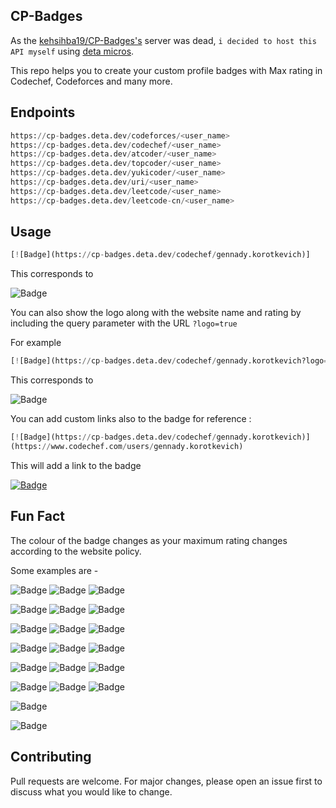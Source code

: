 ## CP-Badges
As the [kehsihba19/CP-Badges's](https://github.com/kehsihba19/CP-Badges) server was dead, `i decided to host this API myself` using [deta micros](https://docs.deta.sh/docs/micros/about). 

This repo helps you to create your custom profile badges with Max rating in Codechef, Codeforces and many more.

## Endpoints

```python
https://cp-badges.deta.dev/codeforces/<user_name>
https://cp-badges.deta.dev/codechef/<user_name>
https://cp-badges.deta.dev/atcoder/<user_name>
https://cp-badges.deta.dev/topcoder/<user_name>
https://cp-badges.deta.dev/yukicoder/<user_name>
https://cp-badges.deta.dev/uri/<user_name>
https://cp-badges.deta.dev/leetcode/<user_name>
https://cp-badges.deta.dev/leetcode-cn/<user_name>
```
## Usage

```python
[![Badge](https://cp-badges.deta.dev/codechef/gennady.korotkevich)]
```

This corresponds to

![Badge](https://cp-badges.deta.dev/codechef/gennady.korotkevich)

You can also show the logo along with the website name and rating by including the query parameter with the URL `?logo=true`

For example
```python
[![Badge](https://cp-badges.deta.dev/codechef/gennady.korotkevich?logo=true)]
```


This corresponds to

![Badge](https://cp-badges.deta.dev/codechef/gennady.korotkevich?logo=true)


You can add custom links also to the badge for reference :

```python
[![Badge](https://cp-badges.deta.dev/codechef/gennady.korotkevich)]
(https://www.codechef.com/users/gennady.korotkevich)
```

This will add a link to the badge

[![Badge](https://cp-badges.deta.dev/codechef/gennady.korotkevich)](https://www.codechef.com/users/gennady.korotkevich)

## Fun Fact

The colour of the badge changes as your maximum rating changes according to the website policy.

Some examples are -

![Badge](https://cp-badges.deta.dev/atcoder/tourist)
![Badge](https://cp-badges.deta.dev/codeforces/sladkayaKlubnichka)
![Badge](https://cp-badges.deta.dev/atcoder/sansen)

![Badge](https://cp-badges.deta.dev/codeforces/ujjawalrana001)
![Badge](https://cp-badges.deta.dev/atcoder/kehsihba)
![Badge](https://cp-badges.deta.dev/codeforces/errichto)

![Badge](https://cp-badges.deta.dev/atcoder/anzuof)
![Badge](https://cp-badges.deta.dev/codeforces/abhishek.kehsihba)
![Badge](https://cp-badges.deta.dev/atcoder/zhouzhendong)

![Badge](https://cp-badges.deta.dev/yukicoder/hos.lyric)
![Badge](https://cp-badges.deta.dev/yukicoder/ganariya)
![Badge](https://cp-badges.deta.dev/yukicoder/imulan)

![Badge](https://cp-badges.deta.dev/uri/40926)
![Badge](https://cp-badges.deta.dev/uri/440377)
![Badge](https://cp-badges.deta.dev/uri/40980)

![Badge](https://cp-badges.deta.dev/topcoder/AmAtUrECoDeR)
![Badge](https://cp-badges.deta.dev/topcoder/tourist)
![Badge](https://cp-badges.deta.dev/topcoder/forgotter)

![Badge](https://cp-badges.deta.dev/leetcode/Errichto)

![Badge](https://cp-badges.deta.dev/leetcode-cn/bitethed4t)

## Contributing

Pull requests are welcome. For major changes, please open an issue first to discuss what you would like to change.
